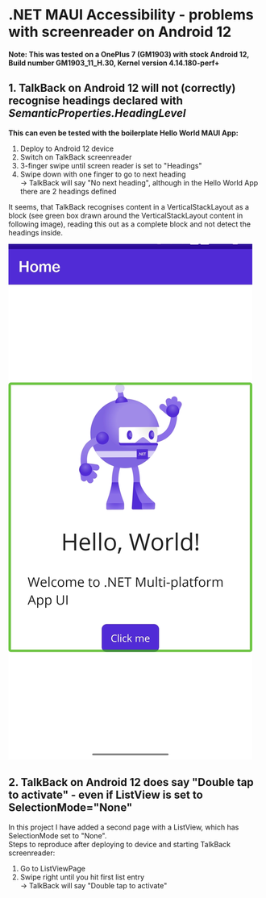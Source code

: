 # .NET MAUI Accessibility - problems with screenreader on Android 12

**Note: This was tested on a OnePlus 7 (GM1903) with stock Android 12, Build number GM1903_11_H.30, Kernel version 4.14.180-perf+**

## 1. TalkBack on Android 12 will not (correctly) recognise headings declared with *SemanticProperties.HeadingLevel*

**This can even be tested with the boilerplate Hello World MAUI App:**  
1. Deploy to Android 12 device  
2. Switch on TalkBack screenreader  
3. 3-finger swipe until screen reader is set to "Headings"  
4. Swipe down with one finger to go to next heading  
-> TalkBack will say "No next heading", although in the Hello World App there are 2 headings defined  

It seems, that TalkBack recognises content in a VerticalStackLayout as a block (see green box drawn around the VerticalStackLayout content in following image), reading this out as a complete block and not detect the headings inside.

![Screen reader output of MAUI Hello World App on Android 12](https://raw.githubusercontent.com/ayleenw/maui_screenreader_bug/main/maui_hw_talkback.jpg "Screen reader output of MAUI Hello World App on Android 12")

## 2. TalkBack on Android 12 does say "Double tap to activate" - even if ListView is set to SelectionMode="None"

In this project I have added a second page with a ListView, which has SelectionMode set to "None".  
Steps to reproduce after deploying to device and starting TalkBack screenreader:  
1. Go to ListViewPage  
2. Swipe right until you hit first list entry  
-> TalkBack will say "Double tap to activate"  